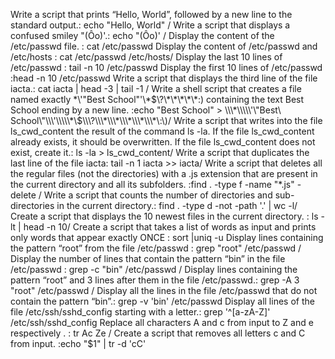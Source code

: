Write a script that prints “Hello, World”, followed by a new line to the standard output.: echo "Hello, World" / Write a script that displays a confused smiley "(Ôo)'.: echo \"\(Ôo\)\' / Display the content of the /etc/passwd file. : cat /etc/passwd
Display the content of /etc/passwd and /etc/hosts : cat /etc/passwd /etc/hosts/ Display the last 10 lines of /etc/passwd : tail -n 10 /etc/passwd 
Display the first 10 lines of /etc/passwd :head -n 10 /etc/passwd
Write a script that displays the third line of the file iacta.: cat iacta | head -3 | tail -1 / Write a shell script that creates a file named exactly \*\\'"Best School"\'\\*$\?\*\*\*\*\*:) containing the text Best School ending by a new line. :echo "Best School" > \\\*\\\\\'\"Best\ School\"\\\'\\\\\*\$\\\?\\\*\\\*\\\*\\\*\\\*\:\)/ Write a script that writes into the file ls_cwd_content the result of the command ls -la. If the file ls_cwd_content already exists, it should be overwritten. If the file ls_cwd_content does not exist, create it.: ls -la > ls_cwd_content/ Write a script that duplicates the last line of the file iacta: tail -n 1 iacta >> iacta/ Write a script that deletes all the regular files (not the directories) with a .js extension that are present in the current directory and all its subfolders. :find . -type f -name "*.js" -delete / Write a script that counts the number of directories and sub-directories in the current directory.: find . -type d -not -path '.' | wc -l/ Create a script that displays the 10 newest files in the current directory.
: ls -lt | head -n 10/ Create a script that takes a list of words as input and prints only words that appear exactly ONCE : sort |uniq -u
Display lines containing the pattern “root” from the file /etc/passwd : grep "root" /etc/passwd / Display the number of lines that contain the pattern “bin” in the file /etc/passwd : grep -c "bin" /etc/passwd / Display lines containing the pattern “root” and 3 lines after them in the file /etc/passwd.: grep -A 3 "root" /etc/passwd / Display all the lines in the file /etc/passwd that do not contain the pattern “bin”.: grep -v 'bin' /etc/passwd
Display all lines of the file /etc/ssh/sshd_config starting with a letter.: grep '^[a-zA-Z]' /etc/ssh/sshd_config
Replace all characters A and c from input to Z and e respectively . : tr Ac Ze / Create a script that removes all letters c and C from input. :echo "$1" | tr -d 'cC'



 
